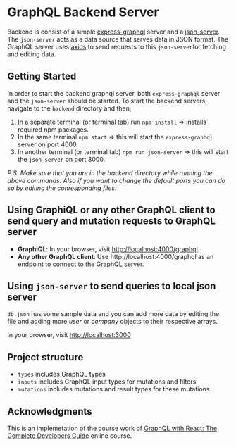 # GraphQL Backend Server

Backend is consist of a simple [express-graphql](https://github.com/graphql/express-graphql) server and a [json-server](https://github.com/typicode/json-server). The `json-server` acts as a data source that serves data in JSON format. The GraphQL server uses [axios](https://github.com/axios/axios) to send requests to this `json-server`for fetching and editing data.

## Getting Started

In order to start the backend graphql server, both `express-graphql` server and the `json-server` should be started. To start the backend servers, navigate to the `backend` directory and then;

1. In a separate terminal (or terminal tab) run `npm install` => installs required npm packages.
2. In the same terminal `npm start` => this will start the `express-graphql` server on port 4000.
3. In another terminal (or terminal tab) `npm run json-server` => this will start the `json-server` on port 3000.

_P.S. Make sure that you are in the backend directory while running the above commands. Also if you want to change the default ports you can do so by editing the conresponding files._

## Using GraphiQL or any other GraphQL client to send query and mutation requests to GraphQL server

- **GraphiQL**: In your browser, visit [http://localhost:4000/graphql](http://localhost:4000/graphql "GraphQL Backend").
- **Any other GraphQL client**: Use http://localhost:4000/graphql as an endpoint to connect to the GraphQL server.

## Using `json-server` to send queries to local json server

`db.json` has some sample data and you can add more data by editing the file and adding more _user_ or _company_ objects to their respective arrays.

In your browser, visit [http://localhost:3000](http://localhost:3000 "JSON Server Backend")

## Project structure

- `types` includes GraphQL types
- `inputs` includes GraphQL input types for mutations and filters
- `mutations` includes mutations and result types for these mutations

## Acknowledgments

This is an implemetation of the course work of [GraphQL with React: The Complete Developers Guide](https://www.udemy.com/graphql-with-react-course/) online course.
